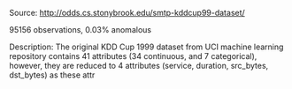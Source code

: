 Source: 
http://odds.cs.stonybrook.edu/smtp-kddcup99-dataset/

95156 observations, 0.03% anomalous

Description:
The original KDD Cup 1999 dataset from UCI machine learning repository contains 41 attributes (34 continuous, and 7 categorical), however, they are reduced to 4 attributes (service, duration, src_bytes, dst_bytes) as these attr